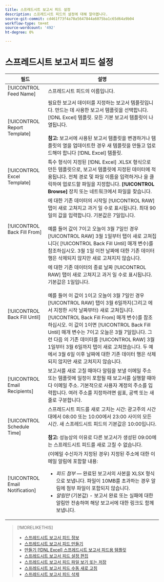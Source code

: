```yaml
---
title: 스프레드시트 보고서 피드 설정
description: 스프레드시트 피드의 설정에 대해 알아봅니다.
source-git-commit: cd461f73f4a70a5647844a6075ba1c65d64a9b04
workflow-type: tm+mt
source-wordcount: '492'
ht-degree: 0%

---
```


# 스프레드시트 보고서 피드 설정

| 필드 | 설명 |
|---|---|
| [!UICONTROL Feed Name] | 스프레드시트 피드의 이름입니다. |
| [!UICONTROL Report Template] | 필요한 보고서 데이터를 지정하는 보고서 템플릿입니다. 만드는 데 사용한 보고서 템플릿을 선택합니다. [!DNL Excel] 템플릿. 모든 기본 보고서 템플릿이 나열됩니다.<br><br><b>참고:</b> 보고서에 사용된 보고서 템플릿을 변경하거나 템플릿의 열을 업데이트한 경우 새 템플릿을 만들고 업로드해야 합니다 [!DNL Excel] 템플릿. |
| [!UICONTROL Excel Template] | 특수 형식이 지정된 [!DNL Excel] .XLSX 형식으로 만든 템플릿으로, 보고서 템플릿에 지정된 데이터에 적용됩니다. 전체 경로 및 파일 이름을 입력하거나 을 클릭하여 업로드할 파일을 지정합니다. <b>[!UICONTROL Browse]</b> 장치 또는 네트워크에서 파일을 찾습니다. |
| [!UICONTROL Back Fill From] | 에 대한 기존 데이터의 시작일 [!UICONTROL RAW] 탭이 새로 고쳐지고 과거 일 수로 표시됩니다. 최대 90일의 값을 입력합니다. 기본값은 7일입니다.<br><br>예를 들어 값이 7이고 오늘이 3월 7일인 경우 [!UICONTROL RAW] 3월 1일부터 탭이 새로 고쳐집니다( [!UICONTROL Back Fill Until] 매개 변수)를 참조하십시오. 3월 1일 이전 날짜에 대한 기존 데이터 행은 삭제되지 않지만 새로 고쳐지지 않습니다. |
| [!UICONTROL Back Fill Until] | 에 대한 기존 데이터의 종료 날짜 [!UICONTROL RAW] 탭이 새로 고쳐지고 과거 일 수로 표시됩니다. 기본값은 1일입니다.<br><br>예를 들어 이 값이 1이고 오늘이 3월 7일인 경우 [!UICONTROL RAW] 탭이 3월 6일까지(그리고 에서 지정한 시작 날짜부터) 새로 고쳐집니다. [!UICONTROL Back Fill From] 매개 변수)를 참조하십시오. 이 값이 1이면 [!UICONTROL Back Fill Until] 매개 변수는 7이고 오늘은 3월 7일입니다. 그런 다음 의 기존 데이터를 [!UICONTROL RAW] 3월 1일부터 3월 6일까지 탭이 새로 고쳐졌습니다. 두 예에서 3월 6일 이후 날짜에 대한 기존 데이터 행은 삭제되지 않지만 새로 고쳐지지 않습니다. |
| [!UICONTROL Email Recipients] | 보고서를 새로 고칠 때마다 알림을 보낼 이메일 주소 또는 템플릿에 일정이 포함될 때 보고서를 실행할 때마다 이메일 주소. 기본적으로 사용자 계정의 주소를 입력합니다. 여러 주소를 지정하려면 쉼표, 공백 또는 새 줄로 구분합니다. |
| [!UICONTROL Schedule Time] | 스프레드시트 피드를 새로 고치는 시간: 광고주의 시간대에서 08:00 또는 10:00에서 23:00 사이의 모든 시간. 새 스프레드시트 피드의 기본값은 10:00입니다.<br><br><b>참고:</b> 성능상의 이유로 다른 보고서가 생성된 09:00에는 스프레드시트 피드를 새로 고칠 수 없습니다. |
| [!UICONTROL Email Notification] | (이메일 수신자가 지정된 경우) 지정된 주소에 대한 이메일 알림에 포함할 내용:<ul><li><i>피드 첨부</i> — 완료된 보고서의 사본을 XLSX 형식으로 보냅니다. 파일이 10MB를 초과하는 경우 알림에 첨부 파일이 포함되지 않습니다.</li><li><i>알림만</i> (기본값) - 보고서 완료 또는 실패에 대한 알림만 전송하며 해당 보고서에 대한 링크도 함께 보냅니다.</li></ul> |

>[!MORELIKETHIS]
>
>* [스프레드시트 보고서 피드 정보](spreadsheet-feed-about.md)
>* [스프레드시트 보고서 피드 만들기](spreadsheet-feed-create.md)
>* [만들기 [!DNL Excel] 스프레드시트 보고서 피드용 템플릿](spreadsheet-feed-create-excel-template.md)
>* [스프레드시트 보고서 피드 설정 편집](spreadsheet-feed-edit.md)
>* [스프레드시트 보고서 피드 파일 보기 또는 저장](spreadsheet-feed-view-or-save.md)
>* [스프레드시트 보고서 피드 수동 새로 고침](spreadsheet-feed-refresh.md)
>* [스프레드시트 보고서 피드 삭제](spreadsheet-feed-delete.md)

